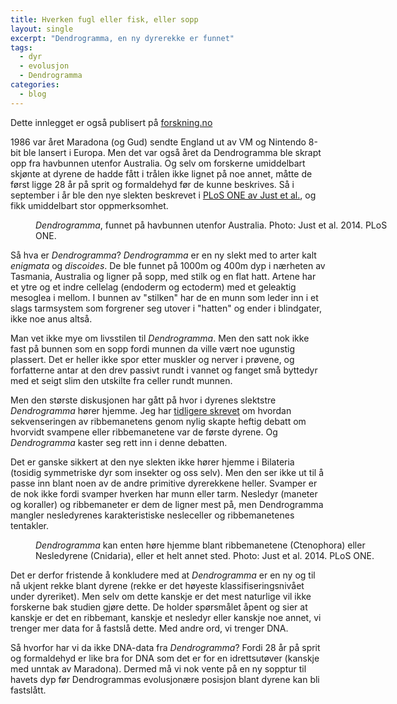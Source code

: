 ```yaml
---
title: Hverken fugl eller fisk, eller sopp
layout: single
excerpt: "Dendrogramma, en ny dyrerekke er funnet"
tags:
  - dyr
  - evolusjon
  - Dendrogramma
categories:
  - blog
---
```


Dette innlegget er også publisert på [forskning.no](http://forskning.no/blogg/jon-brates-blogg/mystiske-soppdyr-kan-rote-til-dyrenes-tidlige-evolusjon)


1986 var året Maradona (og Gud) sendte England ut av VM og Nintendo 8-bit ble lansert i Europa. Men det var også året da Dendrogramma ble skrapt opp fra havbunnen utenfor Australia. Og selv om forskerne umiddelbart skjønte at dyrene de hadde fått i trålen ikke lignet på noe annet, måtte de først ligge 28 år på sprit og formaldehyd før de kunne beskrives. Så i september i år ble den nye slekten beskrevet i [PLoS ONE av Just et al.](http://www.plosone.org/article/info%3Adoi%2F10.1371%2Fjournal.pone.0102976), og fikk umiddelbart stor oppmerksomhet.

<figure style="width: 580px" class="align-center">
  <img src="/assets/images/blog/dendrogramma_0.jpg" alt="">
  <figcaption><i>Dendrogramma</i>, funnet på havbunnen utenfor Australia. Photo: Just et al. 2014. PLoS ONE.</figcaption>
</figure>

Så hva er *Dendrogramma*? *Dendrogramma* er en ny slekt med to arter kalt *enigmata* og *discoides*. De ble funnet på 1000m og 400m dyp i nærheten av Tasmania, Australia og ligner på sopp, med stilk og en flat hatt. Artene har et ytre og et indre cellelag (endoderm og ectoderm) med et geleaktig mesoglea i mellom. I bunnen av "stilken" har de en munn som leder inn i et slags tarmsystem som forgrener seg utover i "hatten" og ender i blindgater, ikke noe anus altså.

Man vet ikke mye om livsstilen til *Dendrogramma*. Men den satt nok ikke fast på bunnen som en sopp fordi munnen da ville vært noe ugunstig plassert. Det er heller ikke spor etter muskler og nerver i prøvene, og forfatterne antar at den drev passivt rundt i vannet og fanget små byttedyr med et seigt slim den utskilte fra celler rundt munnen.

Men den største diskusjonen har gått på hvor i dyrenes slektstre *Dendrogramma* hører hjemme. Jeg har [tidligere skrevet](http://forskning.no/content/var-forfaren-var-en-ribbemanet) om hvordan sekvenseringen av ribbemanetens genom nylig skapte heftig debatt om hvorvidt svampene eller ribbemanetene var de første dyrene. Og *Dendrogramma* kaster seg rett inn i denne debatten.

Det er ganske sikkert at den nye slekten ikke hører hjemme i Bilateria (tosidig symmetriske dyr som insekter og oss selv). Men den ser ikke ut til å passe inn blant noen av de andre primitive dyrerekkene heller. Svamper er de nok ikke fordi svamper hverken har munn eller tarm. Nesledyr (maneter og koraller) og ribbemaneter er dem de ligner mest på, men Dendrogramma mangler nesledyrenes karakteristiske nesleceller og ribbemanetenes tentakler.

<figure style="width: 589px" class="align-center">
  <img src="/assets/images/blog/dendrogramma-tree.png" alt="">
  <figcaption><i>Dendrogramma</i> kan enten høre hjemme blant ribbemanetene (Ctenophora) eller Nesledyrene (Cnidaria), eller et helt annet sted. Photo: Just et al. 2014. PLoS ONE.</figcaption>
</figure>

Det er derfor fristende å konkludere med at *Dendrogramma* er en ny og til nå ukjent rekke blant dyrene (rekke er det høyeste klassifiseringsnivået under dyreriket). Men selv om dette kanskje er det mest naturlige vil ikke forskerne bak studien gjøre dette. De holder spørsmålet åpent og sier at kanskje er det en ribbemant, kanskje et nesledyr eller kanskje noe annet, vi trenger mer data for å fastslå dette. Med andre ord, vi trenger DNA.

Så hvorfor har vi da ikke DNA-data fra *Dendrogramma*? Fordi 28 år på sprit og formaldehyd er like bra for DNA som det er for en idrettsutøver (kanskje med unntak av Maradona). Dermed må vi nok vente på en ny sopptur til havets dyp før Dendrogrammas evolusjonære posisjon blant dyrene kan bli fastslått. 
